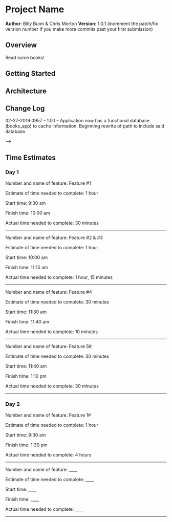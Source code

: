# Project Name

**Author**: Billy Bunn & Chris Morton
**Version**: 1.0.1 (increment the patch/fix version number if you make more commits past your first submission)

## Overview
<!-- Provide a high level overview of what this application is and why you are building it, beyond the fact that it's an assignment for a Code Fellows 301 class. (i.e. What's your problem domain?) -->
Read some books!

## Getting Started
<!-- What are the steps that a user must take in order to build this app on their own machine and get it running? -->

## Architecture
<!-- Provide a detailed description of the application design. What technologies (languages, libraries, etc) you're using, and any other relevant design information. -->

## Change Log
<!-- Use this area to document the iterative changes made to your application as each feature is successfully implemented. Use time stamps. Here's an examples:
01-01-2001 4:59pm - Application now has a fully-functional express server, with GET and POST routes for the book resource.
-->
02-27-2019 0957 - 1.0.1 - Application now has a functional database (books_app) to cache information. Beginning rewrite of path to include said database.

<!-- 
## Credits and Collaborations
Give credit (and a link) to other people or resources that helped you build this application. 
-->
-->

## Time Estimates
### Day 1
<!-- For each of the features listed on the Trello board, make an estimate of the time it will take you to complete the feature, and record your start and finish times for that feature. -->
Number and name of feature: Feature #1

Estimate of time needed to complete: 1 hour

Start time: 9:30 am

Finish time: 10:00 am

Actual time needed to complete: 30 minutes

---
Number and name of feature: Feature #2 & #3

Estimate of time needed to complete: 1 hour

Start time: 10:00 am

Finish time: 11:15 am

Actual time needed to complete: 1 hour, 15 minutes

---
Number and name of feature: Feature #4

Estimate of time needed to complete: 30 minutes

Start time: 11:30 am

Finish time: 11:40 am

Actual time needed to complete: 10 minutes

---
Number and name of feature: Feature 5#

Estimate of time needed to complete: 30 minutes

Start time: 11:40 am

Finish time: 1:10 pm

Actual time needed to complete: 30 minutes

---

### Day 2

Number and name of feature: Feature 1#

Estimate of time needed to complete: 1 hour

Start time: 9:30 am

Finish time: 1:30 pm

Actual time needed to complete: 4 hours

---
Number and name of feature: ____

Estimate of time needed to complete: ____

Start time: ____

Finish time: ____

Actual time needed to complete: ____

---